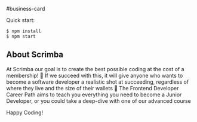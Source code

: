 #business-card

Quick start:

```
$ npm install
$ npm start
```
## About Scrimba

At Scrimba our goal is to create the best possible coding  at the cost of a  membership! 💜
If we succeed with this, it will give anyone who wants to become a software developer a realistic shot at succeeding, regardless of where they live and the size of their wallets 🎉
The Frontend Developer Career Path aims to teach you everything you need to become a Junior Developer, or you could take a deep-dive with one of our advanced course

Happy Coding!
